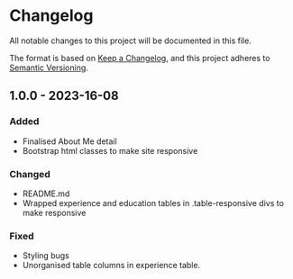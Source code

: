 # Changelog

All notable changes to this project will be documented in this file.

The format is based on [Keep a Changelog](https://keepachangelog.com/en/1.0.0/),
and this project adheres to [Semantic Versioning](https://semver.org/spec/v2.0.0.html).

## 1.0.0 - 2023-16-08
### Added
- Finalised About Me detail
- Bootstrap html classes to make site responsive

### Changed
- README.md
- Wrapped experience and education tables in .table-responsive divs to make responsive
### Fixed
- Styling bugs
- Unorganised table columns in experience table.